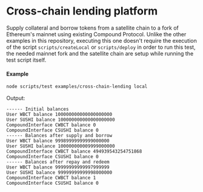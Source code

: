 # Cross-chain lending platform

Supply collateral and borrow tokens from a satellite chain to a fork of Ethereum's mainnet using existing Compound Protocol. Unlike the other examples in this repository, executing this one doesn't require the execution of the script `scripts/createLocal` or `scripts/deploy` in order to run this test, the needed mainnet fork and the satellite chain are setup while running the test script itself.

#### Example

```bash
node scripts/test examples/cross-chain-lending local
```

Output:

```
------ Initial balances
User WBCT balance 100000000000000000000
User SUSHI balance 100000000000000000000
CompoundInterface CWBCT balance 0
CompoundInterface CSUSHI balance 0
------ Balances after supply and borrow
User WBCT balance 99989999999999000000
User SUSHI balance 100000000009999000000
CompoundInterface CWBCT balance 494939543254751868
CompoundInterface CSUSHI balance 0
------ Balances after repay and redeem
User WBCT balance 99999999999997999999
User SUSHI balance 99999999999998000000
CompoundInterface CWBCT balance 1
CompoundInterface CSUSHI balance 0
```
